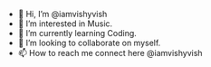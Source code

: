 - 👋 Hi, I’m @iamvishyvish
- 👀 I’m interested in Music.
- 🌱 I’m currently learning Coding.
- 💞️ I’m looking to collaborate on myself.
- 📫 How to reach me connect here @iamvishyvish

<!---
iamvishyvish/iamvishyvish is a ✨ special ✨ repository because its `README.md` (this file) appears on your GitHub profile.
You can click the Preview link to take a look at your changes.
--->
